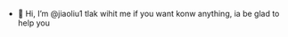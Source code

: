- 👋 Hi, I’m @jiaoliu1
tlak wihit me if you want konw anything, ia be glad to help you 
<!---
jiaoliu1/jiaoliu1 is a ✨ special ✨ repository because its `README.md` (this file) appears on your GitHub profile.
You can click the Preview link to take a look at your changes.
--->
